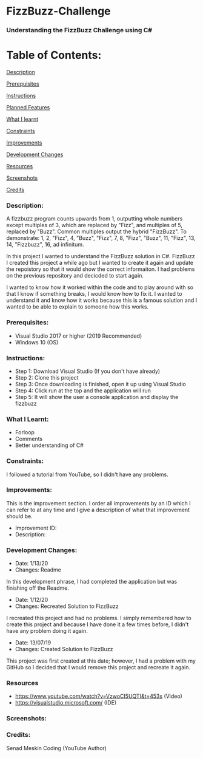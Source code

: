 # FizzBuzz-Challenge

### Understanding the FizzBuzz Challenge using C# 

# Table of Contents:

[Description](#Description)  
<a name="Description"/>

[Prerequisites](#Prerequisites)  
<a name="Prerequisites"/>

[Instructions](#Instructions)  
<a name="Instructions"/>

[Planned Features](#Planned_Features)  
<a name="Planned_Features"/>

[What I learnt](#What_I_Learnt)  
<a name="What_I_Learnt"/>

[Constraints](#Constraints)  
<a name="Constraints"/>

[Improvements](#Improvements)  
<a name="Improvements"/>

[Development Changes](#Development_Changes)  
<a name="Development_Changes"/>

[Resources](#Resources)  
<a name="Resources"/>

[Screenshots](#Screenshots)
<a name="Screenshots"/>

[Credits](#Credits)  
<a name="Credits"/>


### Description:

A fizzbuzz program counts upwards from 1, outputting whole numbers except multiples of 3, which are replaced by "Fizz", and multiples of 5, replaced by "Buzz". Common multiples output the hybrid "FizzBuzz". To demonstrate: 1, 2, "Fizz", 4, "Buzz", "Fizz", 7, 8, "Fizz", "Buzz", 11, "Fizz", 13, 14, "Fizzbuzz", 16, ad infinitum.

In this project I wanted to understand the FizzBuzz solution in C#. FizzBuzz I created this project a while ago but I wanted to create it again and update the repoistory so that it would show the correct informaiton. I had problems on the previous repository and decicded to start again.

I wanted to know how it worked within the code and to play around with so that I know if something breaks, I would know how to fix it. I wanted to understand it and know how it works because this is a famous solution and I wanted to be able to explain to someone how this works.

### Prerequisites:
- Visual Studio 2017 or higher (2019 Recommended)
- Windows 10 (OS)

### Instructions:
- Step 1: Download Visual Studio (If you don't have already)
- Step 2: Clone this project
- Step 3: Once downloading is finished, open it up using Visual Studio
- Step 4: Click run at the top and the application will run
- Step 5: It will show the user a console application and display the fizzbuzz

### What I Learnt:
- Forloop
- Comments
- Better understanding of C#

### Constraints:

I followed a tutorial from YouTube, so I didn't have any problems.

### Improvements:
This is the improvement section. I order all improvements by an ID which I can refer to at any time and I give a description of what that improvement should be.

- Improvement ID:
- Description: 

### Development Changes:

- Date: 1/13/20
- Changes: Readme

In this development phrase, I had completed the application but was finishing off the Readme.

- Date: 1/12/20
- Changes: Recreated Solution to FizzBuzz

I recreated this project and had no problems. I simply remembered how to create this project and because I have done it a few times before, I didn't have any problem doing it again.

- Date: 13/07/19
- Changes: Created Solution to FizzBuzz

This project was first created at this date; however, I had a problem with my GitHub so I decided that I would remove this project and recreate it again.

### Resources
- https://www.youtube.com/watch?v=VzwoCI5UQTI&t=453s (Video)
- https://visualstudio.microsoft.com/ (IDE)

### Screenshots:

### Credits:
Senad Meskin Coding (YouTube Author)
